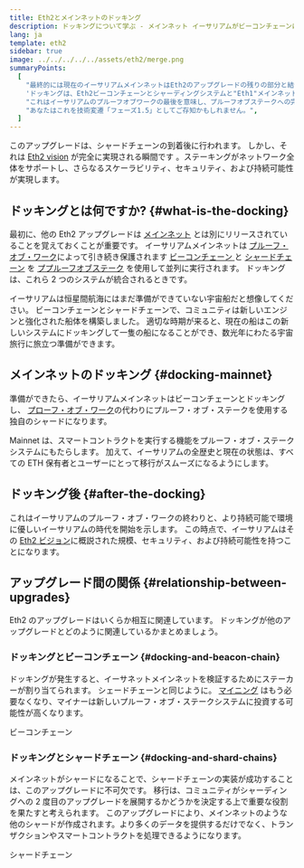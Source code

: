 ```yaml
---
title: Eth2とメインネットのドッキング
description: ドッキングについて学ぶ - メインネット イーサリアムがビーコンチェーンに結合した時、プルーフオブステークシステムが機能します。
lang: ja
template: eth2
sidebar: true
image: ../../../../../assets/eth2/merge.png
summaryPoints:
  [
    "最終的には現在のイーサリアムメインネットはEth2のアップグレードの残りの部分と結合します。",
    'ドッキングは、Eth2ビーコンチェーンとシャーディングシステムと"Eth1"メインネットを統合します。',
    "これはイーサリアムのプルーフオブワークの最後を意味し、プルーフオブステークへの完全な移行を示します。",
    "あなたはこれを技術変遷「フェーズ1.5」としてご存知かもしれません。",
  ]
---
```


<UpgradeStatus dateKey="page-eth2-upgrades-merge-date">
    このアップグレードは、シャードチェーンの到着後に行われます。 しかし、それは <a href="/eth2/vision/">Eth2 vision</a> が完全に実現される瞬間です 。ステーキングがネットワーク全体をサポートし、さらなるスケーラビリティ、セキュリティ、および持続可能性が実現します。
</UpgradeStatus>

## ドッキングとは何ですか? {#what-is-the-docking}

最初に、他の Eth2 アップグレードは [メインネット](/glossary/#mainnet) とは別にリリースされていることを覚えておくことが重要です。 イーサリアムメインネットは [プルーフ・オブ・ワーク](/developers/docs/consensus-mechanisms/pow/)によって引き続き保護されます [ ビーコンチェーン ](/developers/docs/consensus-mechanisms/pow/) と [シャードチェーン](/eth2/beacon-chain/) を [](/eth2/shard-chains/) [ププルーフオブステーク](/developers/docs/consensus-mechanisms/pos/) を使用して並列に実行されます。 ドッキングは、これら 2 つのシステムが統合されるときです。

イーサリアムは恒星間航海にはまだ準備ができていない宇宙船だと想像してください。 ビーコンチェーンとシャードチェーンで、コミュニティは新しいエンジンと強化された船体を構築しました。 適切な時期が来ると、現在の船はこの新しいシステムにドッキングして一隻の船になることができ、数光年にわたる宇宙旅行に旅立つ準備ができます。

## メインネットのドッキング {#docking-mainnet}

準備ができたら、イーサリアムメインネットはビーコンチェーンとドッキングし、 [プローフ・オブ・ワーク](/developers/docs/consensus-mechanisms/pow/)の代わりにプルーフ・オブ・ステークを使用する独自のシャードになります。

Mainnet は、スマートコントラクトを実行する機能をプルーフ・オブ・ステークシステムにもたらします。 加えて、イーサリアムの全歴史と現在の状態は、すべての ETH 保有者とユーザーにとって移行がスムーズになるようにします。

<!-- ### Improving mainnet

Before mainnet docks with the new eth2 system, it’s probably worthwhile sorting some of the issues that are in flight – often referred to as Ethereum1.x.

These include Improvements for

- **End users**: like [EIP-1559](https://eips.ethereum.org/EIPS/eip-1559) which changes the way users bid for blockspace. In other words, making transaction fees more efficient for end users.
- **Client runners**: making running clients more sustainable by capping disk space requirements.
- **Developers**: upgrading the EVM to be more flexible.

Plus many more.

[More on Ethereum1.x](/learn/#eth-1x)

These improvements all have a place in Eth2 so it’s likely that their progress may affect the timing of the docking. -->

## ドッキング後 {#after-the-docking}

これはイーサリアムのプルーフ・オブ・ワークの終わりと、より持続可能で環境に優しいイーサリアムの時代を開始を示します。 この時点で、イーサリアムはその [Eth2 ビジョン](/eth2/vision/)に概説された規模、セキュリティ、および持続可能性を持つことになります。

## アップグレード間の関係 {#relationship-between-upgrades}

Eth2 のアップグレードはいくらか相互に関連しています。 ドッキングが他のアップグレードとどのように関連しているかまとめましょう。

### ドッキングとビーコンチェーン {#docking-and-beacon-chain}

ドッキングが発生すると、イーサネットメインネットを検証するためにステーカーが割り当てられます。 シェードチェーンと同じように。 [マイニング](/developers/docs/consensus-mechanisms/pow/mining/) はもう必要なくなり、マイナーは新しいプルーフ・オブ・ステークシステムに投資する可能性が高くなります。

<ButtonLink to="/eth2/beacon-chain/">ビーコンチェーン</ButtonLink>

### ドッキングとシャードチェーン {#docking-and-shard-chains}

メインネットがシャードになることで、シャードチェーンの実装が成功することは、このアップグレードに不可欠です。 移行は、コミュニティがシャーディングへの 2 度目のアップグレードを展開するかどうかを決定する上で重要な役割を果たすと考えられます。 このアップグレードにより、メインネットのような他のシャードが作成されます。より多くのデータを提供するだけでなく、トランザクションやスマートコントラクトを処理できるようになります。

<ButtonLink to="/eth2/shard-chains/">シャードチェーン</ButtonLink>
